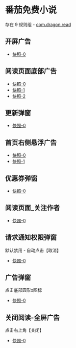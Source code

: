 # 番茄免费小说

存在 9 规则组 - [com.dragon.read](/src/apps/com.dragon.read.ts)

## 开屏广告

- [快照-0](https://i.gkd.li/import/13210844)

## 阅读页面底部广告

- [快照-0](https://i.gkd.li/import/12908734)
- [快照-1](https://i.gkd.li/import/12716444)
- [快照-2](https://i.gkd.li/import/13062909)

## 更新弹窗

- [快照-0](https://i.gkd.li/import/12716477)

## 首页右侧悬浮广告

- [快照-0](https://i.gkd.li/import/12716506)
- [快照-1](https://i.gkd.li/import/13318796)

## 优惠券弹窗

- [快照-0](https://i.gkd.li/import/12910159)

## 阅读页面\_关注作者

- [快照-0](https://i.gkd.li/import/13399505)

## 请求通知权限弹窗

默认禁用 - 自动点击【取消】

- [快照-0](https://i.gkd.li/import/12716592)

## 广告弹窗

点击底部圆形x图标

- [快照-0](https://i.gkd.li/import/12878266)

## 关闭阅读-全屏广告

点击右上角【关闭】

- [快照-0](https://i.gkd.li/import/13191156)
